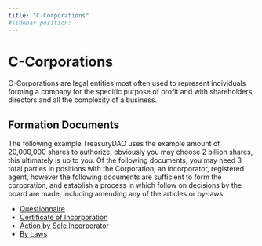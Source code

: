 ```yaml
---
title: "C-Corporations"
#sidebar position:
---
```


# C-Corporations

C-Corporations are legal entities most often used to represent individuals forming a company for the specific purpose of profit and with shareholders, directors and all the complexity of a business.

## Formation Documents

The following example TreasuryDAO uses the example amount of 20,000,000 shares to authorize, obviously you may choose 2 billion shares, this ultimately is up to you. Of the following documents, you may need 3 total parties in positions with the Corporation, an incorporator, registered agent, however the following documents are sufficient to form the corporation, and establish a process in which follow on decisions by the board are made, including amending any of the articles or by-laws.

-   [Questionnaire](./TREASUREDAO-LABS---Incorporation-Questionnaire.docx)
-   [Certificate of Incorporation](./TREASUREDAO-LABS---Certificate-of-Incorporation.docx)
-   [Action by Sole Incorporator](./TREASUREDAO-LABS---3---Action-by-Sole-Incorporator.doc)
-   [By Laws](./TREASUREDAO-LABS---4---Bylaws.doc)
